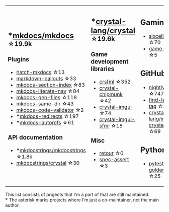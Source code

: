 <table><tr><td>

## **\***[mkdocs/mkdocs](https://github.com/mkdocs/mkdocs) <sup>☆19.9k</sup>

### Plugins

* [hatch-mkdocs](https://github.com/mkdocs/hatch-mkdocs) ☆13
* [markdown-callouts](https://github.com/oprypin/markdown-callouts) ☆33
* [mkdocs-section-index](https://github.com/oprypin/mkdocs-section-index) ☆83
* [mkdocs-literate-nav](https://github.com/oprypin/mkdocs-literate-nav) ☆84
* [mkdocs-gen-files](https://github.com/oprypin/mkdocs-gen-files) ☆118
* [mkdocs-same-dir](https://github.com/oprypin/mkdocs-same-dir) ☆43
* [mkdocs-code-validator](https://github.com/oprypin/mkdocs-code-validator) ☆2
* **\***[mkdocs-redirects](https://github.com/mkdocs/mkdocs-redirects) ☆197
* **\***[mkdocs-autorefs](https://github.com/mkdocstrings/autorefs) ☆61

### API documentation

* **\***[mkdocstrings/mkdocstrings](https://github.com/mkdocstrings/mkdocstrings) ☆1.8k
* [mkdocstrings/crystal](https://github.com/mkdocstrings/crystal) ☆30

</td><td>

## **\***[crystal-lang/crystal](https://github.com/crystal-lang/crystal) <sup>☆19.6k</sup>

### Game development libraries

* [crsfml](https://github.com/oprypin/crsfml) ☆352
* [crystal-chipmunk](https://github.com/oprypin/crystal-chipmunk) ☆42
* [crystal-imgui](https://github.com/oprypin/crystal-imgui) ☆74
* [crystal-imgui-sfml](https://github.com/oprypin/crystal-imgui-sfml) ☆18

### Misc

* [retour](https://github.com/oprypin/retour) ☆0
* [spec-assert](https://github.com/oprypin/spec-assert) ☆3
  
&nbsp;

</td><td>

## Gaming

* [sixcells](https://github.com/oprypin/sixcells) ☆70
* [game-bots](https://github.com/oprypin/game-bots) ☆5

## GitHub

* [nightly.link](https://github.com/oprypin/nightly.link) ☆747
* [find-latest-tag](https://github.com/oprypin/find-latest-tag) ☆34
* [crystal-lang/install-crystal](https://github.com/crystal-lang/install-crystal) ☆69

## Python

* [pytest-golden](https://github.com/oprypin/pytest-golden) ☆25

</tr></table>

This list consists of projects that I'm a part of that are still maintained.  
**\*** The asterisk marks projects where I'm just a co-maintainer, not the main author.
